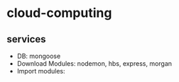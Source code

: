 # cloud-computing
## services
* DB: mongoose
* Download Modules: nodemon, hbs, express, morgan
* Import modules: 

